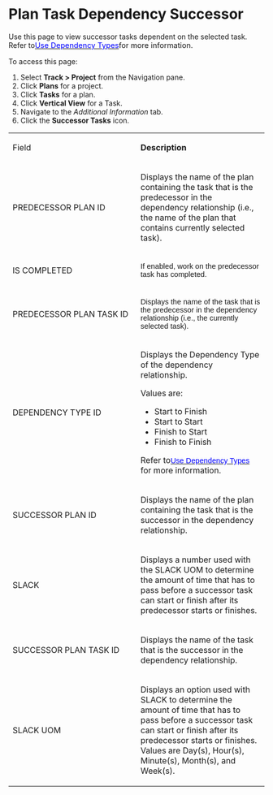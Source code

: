 # Plan Task Dependency Successor

<div class="use">

Use this page to view successor tasks dependent on the selected task.
Refer to[<span style="font-size: 11.0pt;color: #0000ff;">Use Dependency
Types</span>](../Use_Cases/Use_Dependency_Types.htm)<span style="font-size: 11.0pt;">for
more information.</span>

</div>

To access this page:

1.  Select <span style="font-weight: bold;">Track \>
    </span>**Project** from the Navigation pane.
2.  Click **Plans** for a project.
3.  Click **Tasks** for a plan.
4.  Click **Vertical View** for a Task.
5.  Navigate to the *Additional Information* tab.
6.  Click the **Successor Tasks** icon.

<table>
<colgroup>
<col style="width: 50%" />
<col style="width: 50%" />
</colgroup>
<tbody>
<tr class="odd">
<td><p>Field</p></td>
<td><p><strong>Description</strong></p></td>
</tr>
<tr class="even">
<td><p>PREDECESSOR PLAN ID</p></td>
<td><p>Displays the name of the plan containing the task that is the predecessor in the dependency relationship (i.e., the name of the plan that contains currently selected task).</p></td>
</tr>
<tr class="odd">
<td><p>IS COMPLETED</p></td>
<td><p><span style="font-size: 11.0pt;font-family: Arial, sans-serif;">If enabled, work on the predecessor task has completed.</span></p></td>
</tr>
<tr class="even">
<td><p>PREDECESSOR PLAN TASK ID</p></td>
<td><p><span style="font-size: 11.0pt;font-family: Arial, sans-serif;">Displays the name of the task that is the predecessor in the dependency relationship (i.e., the currently selected task).</span></p></td>
</tr>
<tr class="odd">
<td><p>DEPENDENCY TYPE ID</p></td>
<td><p>Displays the Dependency Type of the dependency relationship.</p>
<p>Values are:</p>
<ul>
<li>Start to Finish</li>
<li>Start to Start</li>
<li>Finish to Start</li>
<li>Finish to Finish</li>
</ul>
<p>Refer to<a href="../Use_Cases/Use_Dependency_Types.htm"><span style="font-size: 11.0pt;font-family: Arial, sans-serif;color: #0000ff;">Use Dependency Types</span></a> for more information.</p></td>
</tr>
<tr class="even">
<td><p>SUCCESSOR PLAN ID</p></td>
<td><p>Displays the name of the plan containing the task that is the successor in the dependency relationship.</p></td>
</tr>
<tr class="odd">
<td><p>SLACK</p></td>
<td><p>Displays a number used with the SLACK UOM to determine the amount of time that has to pass before a successor task can start or finish after its predecessor starts or finishes.</p></td>
</tr>
<tr class="even">
<td><p>SUCCESSOR PLAN TASK ID</p></td>
<td><p>Displays the name of the task that is the successor in the dependency relationship.</p></td>
</tr>
<tr class="odd">
<td><p>SLACK UOM</p></td>
<td><p>Displays an option used with SLACK to determine the amount of time that has to pass before a successor task can start or finish after its predecessor starts or finishes. Values are Day(s), Hour(s), Minute(s), Month(s), and Week(s).</p></td>
</tr>
</tbody>
</table>

